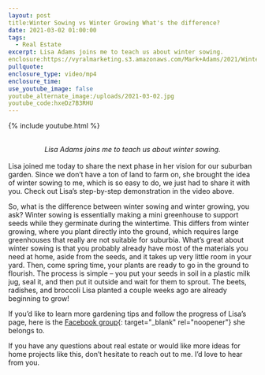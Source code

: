 ```yaml
---
layout: post
title:Winter Sowing vs Winter Growing What's the difference?
date: 2021-03-02 01:00:00
tags:
  - Real Estate
excerpt: Lisa Adams joins me to teach us about winter sowing.
enclosure:https://vyralmarketing.s3.amazonaws.com/Mark+Adams/2021/Winter+Sowing+vs+Winter+Growing+What's+the+difference.mp4
pullquote:
enclosure_type: video/mp4
enclosure_time:
use_youtube_image: false
youtube_alternate_image:/uploads/2021-03-02.jpg
youtube_code:hxeDz7B3RHU
---
```

{% include youtube.html %}

<br>
<center><em>Lisa Adams joins me to teach us about winter sowing.</em></center>
<br>
Lisa joined me today to share the next phase in her vision for our suburban garden. Since we don’t have a ton of land to farm on, she brought the idea of winter sowing to me, which is so easy to do, we just had to share it with you. Check out Lisa’s step-by-step demonstration in the video above.
 

So, what is the difference between winter sowing and winter growing, you ask? Winter sowing is essentially making a mini greenhouse to support seeds while they germinate during the wintertime. This differs from winter growing, where you plant directly into the ground, which requires large greenhouses that really are not suitable for suburbia. What’s great about winter sowing is that you probably already have most of the materials you need at home, aside from the seeds, and it takes up very little room in your yard. Then, come spring time, your plants are ready to go in the ground to flourish. The process is simple – you put your seeds in soil in a plastic milk jug, seal it, and then put it outside and wait for them to sprout. The beets, radishes, and broccoli Lisa planted a couple weeks ago are already beginning to grow!

 

If you’d like to learn more gardening tips and follow the progress of Lisa’s page, here is the [Facebook group](https://www.facebook.com/groups/WinterSowing.VegGardeningWithSheryl/?ref=share){: target="_blank" rel="noopener"} she belongs to.

 

If you have any questions about real estate or would like more ideas for home projects like this, don’t hesitate to reach out to me. I’d love to hear from you.
